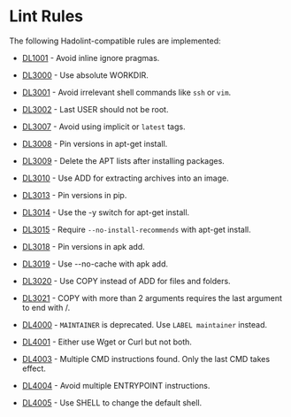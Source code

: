 # Lint Rules

The following Hadolint-compatible rules are implemented:

- [DL1001](DL1001.md) - Avoid inline ignore pragmas.

- [DL3000](DL3000.md) - Use absolute WORKDIR.
- [DL3001](DL3001.md) - Avoid irrelevant shell commands like `ssh` or `vim`.
- [DL3002](DL3002.md) - Last USER should not be root.
- [DL3007](DL3007.md) - Avoid using implicit or `latest` tags.
- [DL3008](DL3008.md) - Pin versions in apt-get install.
- [DL3009](DL3009.md) - Delete the APT lists after installing packages.

- [DL3010](DL3010.md) - Use ADD for extracting archives into an image.
- [DL3013](DL3013.md) - Pin versions in pip.
- [DL3014](DL3014.md) - Use the -y switch for apt-get install.
- [DL3015](DL3015.md) - Require `--no-install-recommends` with apt-get install.
- [DL3018](DL3018.md) - Pin versions in apk add.
- [DL3019](DL3019.md) - Use --no-cache with apk add.

- [DL3020](DL3020.md) - Use COPY instead of ADD for files and folders.
- [DL3021](DL3021.md) - COPY with more than 2 arguments requires the last argument to end with /.

- [DL4000](DL4000.md) - `MAINTAINER` is deprecated. Use `LABEL maintainer` instead.
- [DL4001](DL4001.md) - Either use Wget or Curl but not both.
- [DL4003](DL4003.md) - Multiple CMD instructions found. Only the last CMD takes effect.
- [DL4004](DL4004.md) - Avoid multiple ENTRYPOINT instructions.
- [DL4005](DL4005.md) - Use SHELL to change the default shell.

